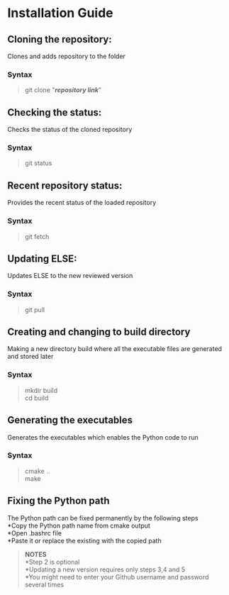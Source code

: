 # Installation Guide

## Cloning the repository:  
Clones and adds repository to the folder  
### Syntax  
>git clone "***repository link***"  

## Checking the status:  
Checks the status of the cloned repository  
### Syntax  
>git status  

## Recent repository status:  
Provides the recent status of the loaded repository  
### Syntax  
>git fetch  

## Updating ELSE:  
Updates ELSE to the new reviewed version  
### Syntax  
>git pull  

## Creating and changing to build directory  
Making a new directory build where all the executable files are generated and stored later  
### Syntax  
>mkdir build  
>cd build  

## Generating the executables  
Generates the executables which enables the Python code to run  
### Syntax  
>cmake ..  
>make  

## Fixing the Python path  
The Python path can be fixed permanently by the following steps  
*Copy the Python path name from cmake output  
*Open .bashrc file  
*Paste it or replace the existing with the copied path  

>**NOTES**  
>*Step 2 is optional  
>*Updating a new version requires only steps 3,4 and 5  
>*You might need to enter your Github username and password several times  
  
